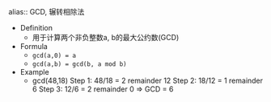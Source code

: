 alias:: GCD, 辗转相除法

- Definition
	- 用于计算两个非负整数a, b的最大公约数(GCD)
- Formula
	- `gcd(a,0) = a`
	- `gcd(a,b) = gcd(b, a mod b)`
- Example
	- gcd(48,18)
	  Step 1: 48/18 = 2 remainder 12
	  Step 2: 18/12 = 1 remainder 6
	  Step 3: 12/6 = 2 remainder 0 => GCD = 6